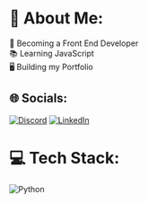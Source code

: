 # 💫 About Me:
🎯 Becoming a Front End Developer<br>📚 Learning JavaScript<br>🖥️ Building my Portfolio


## 🌐 Socials:
[![Discord](https://img.shields.io/badge/Discord-%237289DA.svg?logo=discord&logoColor=white)](https://discord.gg/slayerl_) [![LinkedIn](https://img.shields.io/badge/LinkedIn-%230077B5.svg?logo=linkedin&logoColor=white)](https://linkedin.com/in/luisina-gargiulo) 

# 💻 Tech Stack:
![Python](https://img.shields.io/badge/python-3670A0?style=for-the-badge&logo=python&logoColor=ffdd54)

<!-- Proudly created with GPRM ( https://gprm.itsvg.in ) -->

